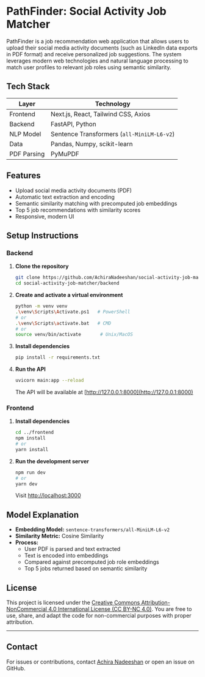 # PathFinder: Social Activity Job Matcher

PathFinder is a job recommendation web application that allows users to upload their social media activity documents (such as LinkedIn data exports in PDF format) and receive personalized job suggestions. The system leverages modern web technologies and natural language processing to match user profiles to relevant job roles using semantic similarity.



## Tech Stack

| Layer      | Technology                |
|------------|---------------------------|
| Frontend   | Next.js, React, Tailwind CSS, Axios |
| Backend    | FastAPI, Python           |
| NLP Model  | Sentence Transformers (`all-MiniLM-L6-v2`) |
| Data       | Pandas, Numpy, scikit-learn |
| PDF Parsing| PyMuPDF                   |



## Features

- Upload social media activity documents (PDF)
- Automatic text extraction and encoding
- Semantic similarity matching with precomputed job embeddings
- Top 5 job recommendations with similarity scores
- Responsive, modern UI



## Setup Instructions

### Backend

1. **Clone the repository**
   ```bash
   git clone https://github.com/AchiraNadeeshan/social-activity-job-matcher.git
   cd social-activity-job-matcher/backend
   ```
2. **Create and activate a virtual environment**
   ```bash
   python -m venv venv
   .\venv\Scripts\Activate.ps1   # PowerShell
   # or
   .\venv\Scripts\activate.bat   # CMD
   # or
   source venv/bin/activate       # Unix/MacOS
   ```
3. **Install dependencies**
   ```bash
   pip install -r requirements.txt
   ```
4. **Run the API**
   ```bash
   uvicorn main:app --reload
   ```
   The API will be available at [http://127.0.0.1:8000](http://127.0.0.1:8000)

### Frontend

1. **Install dependencies**
   ```bash
   cd ../frontend
   npm install
   # or
   yarn install
   ```
2. **Run the development server**
   ```bash
   npm run dev
   # or
   yarn dev
   ```
   Visit [http://localhost:3000](http://localhost:3000)



## Model Explanation

- **Embedding Model:** `sentence-transformers/all-MiniLM-L6-v2`
- **Similarity Metric:** Cosine Similarity
- **Process:**
  - User PDF is parsed and text extracted
  - Text is encoded into embeddings
  - Compared against precomputed job role embeddings
  - Top 5 jobs returned based on semantic similarity



<!-- ## Team Roles

| Name            | Registration No | Team Role           |
|-----------------|----------------|---------------------|
| Achira Nadeeshan| 20210001       | Team Lead / Backend |
| Nimal Perera    | 20210002       | Frontend Developer  |
| Sahan Fernando  | 20210003       | Data Scientist      |
| Dilani Silva    | 20210004       | UI/UX Designer      |
| Kasun Jayasuriya| 20210005       | DevOps Engineer     |
| Tharindu Wickramasinghe | 20210006 | QA Engineer        |
| Ishara Gunawardena | 20210007    | NLP Engineer        |
| Chamath Weerasinghe | 20210008   | Full Stack Developer|
| Ruwani Abeysekara | 20210009     | Documentation Lead  |
| Malith Senanayake | 20210010     | Research Analyst    | -->



## License

This project is licensed under the [Creative Commons Attribution-NonCommercial 4.0 International License (CC BY-NC 4.0)](LICENSE). You are free to use, share, and adapt the code for non-commercial purposes with proper attribution.

---

## Contact

For issues or contributions, contact [Achira Nadeeshan](mailto:hrachiranadeeshan@gmail.com) or open an issue on GitHub.
